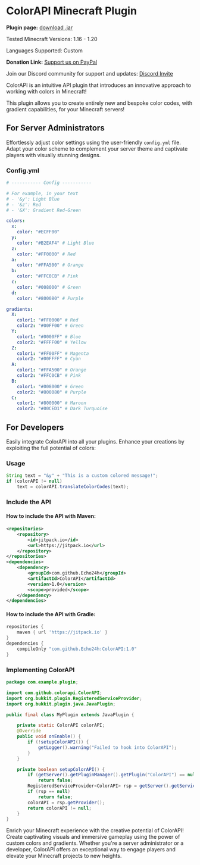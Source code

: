 # ColorAPI Minecraft Plugin

**Plugin page:** [download .jar](https://www.spigotmc.org)

Tested Minecraft Versions: 1.16 - 1.20

Languages Supported: Custom

**Donation Link:** [Support us on PayPal](https://www.paypal.com/donate/?hosted_button_id=J4Y27JYWLYLBG)

Join our Discord community for support and updates: [Discord Invite](https://discord.com/invite/Xf3PjwXzKg)

ColorAPI is an intuitive API plugin that introduces an innovative approach to working with colors in Minecraft!

This plugin allows you to create entirely new and bespoke color codes, with gradient capabilities, for your Minecraft servers!

## For Server Administrators

Effortlessly adjust color settings using the user-friendly `config.yml` file. Adapt your color scheme to complement your server theme and captivate players with visually stunning designs.

### Config.yml

```yaml
# ----------- Config -----------

# For example, in your text
# - '&y': Light Blue
# - '&z': Red
# - '&X': Gradient Red-Green

colors:
  x:
    color: "#ECFF00"
  y:
    color: "#B2EAF4" # Light Blue
  z:
    color: "#FF0000" # Red
  a:
    color: "#FFA500" # Orange
  b:
    color: "#FFC0CB" # Pink
  c:
    color: "#008000" # Green
  d:
    color: "#800080" # Purple

gradients:
  X:
    color1: "#FF0000" # Red
    color2: "#00FF00" # Green
  Y:
    color1: "#0000FF" # Blue
    color2: "#FFFF00" # Yellow
  Z:
    color1: "#FF00FF" # Magenta
    color2: "#00FFFF" # Cyan
  A:
    color1: "#FFA500" # Orange
    color2: "#FFC0CB" # Pink
  B:
    color1: "#008000" # Green
    color2: "#800080" # Purple
  C:
    color1: "#800000" # Maroon
    color2: "#00CED1" # Dark Turquoise
```

## For Developers

Easily integrate ColorAPI into all your plugins. Enhance your creations by exploiting the full potential of colors:

### Usage

```java
String text = "&y" + "This is a custom colored message!";
if (colorAPI != null)
    text = colorAPI.translateColorCodes(text);
```
### Include the API

#### How to include the API with Maven:

```xml
<repositories>
    <repository>
        <id>jitpack.io</id>
        <url>https://jitpack.io</url>
    </repository>
</repositories>
<dependencies>
    <dependency>
        <groupId>com.github.Echo24h</groupId>
        <artifactId>ColorAPI</artifactId>
        <version>1.0</version>
        <scope>provided</scope>
    </dependency>
</dependencies>
```

#### How to include the API with Gradle:

```gradle
repositories {
    maven { url 'https://jitpack.io' }
}
dependencies {
    compileOnly "com.github.Echo24h:ColorAPI:1.0"
}
```

### Implementing ColorAPI

```java
package com.example.plugin;

import com.github.colorapi.ColorAPI;
import org.bukkit.plugin.RegisteredServiceProvider;
import org.bukkit.plugin.java.JavaPlugin;

public final class MyPlugin extends JavaPlugin {

    private static ColorAPI colorAPI;
    @Override
    public void onEnable() {
        if (!setupColorAPI()) {
            getLogger().warning("Failed to hook into ColorAPI");
        }
    }

    private boolean setupColorAPI() {
        if (getServer().getPluginManager().getPlugin("ColorAPI") == null)
            return false;
        RegisteredServiceProvider<ColorAPI> rsp = getServer().getServicesManager().getRegistration(ColorAPI.class);
        if (rsp == null)
            return false;
        colorAPI = rsp.getProvider();
        return colorAPI != null;
    }
}
```

Enrich your Minecraft experience with the creative potential of ColorAPI! Create captivating visuals and immersive gameplay using the power of custom colors and gradients. Whether you're a server administrator or a developer, ColorAPI offers an exceptional way to engage players and elevate your Minecraft projects to new heights.
